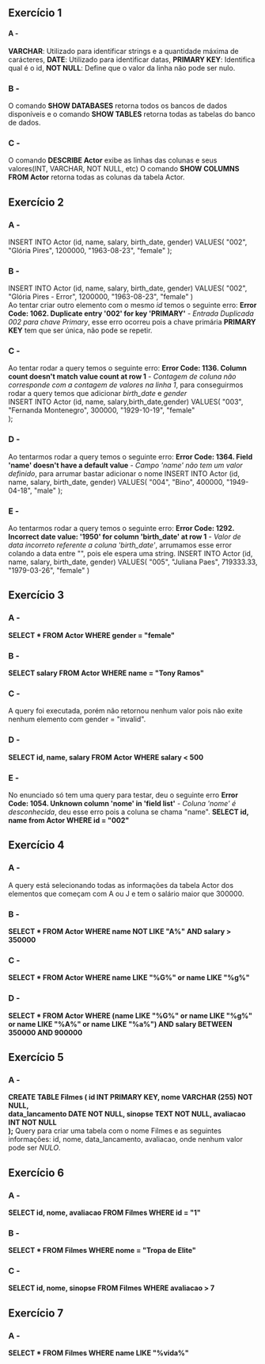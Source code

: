 ## Exercício 1
#### A -   
**VARCHAR**: Utilizado para identificar strings e a quantidade máxima de carácteres,
**DATE**: Utilizado para identificar datas,
**PRIMARY KEY**: Identifica qual é o id,
**NOT NULL**: Define que o valor da linha não pode ser nulo.  
### B -  
O comando **SHOW DATABASES** retorna todos os bancos de dados disponíveis e o comando **SHOW TABLES** retorna todas as tabelas do banco de dados.  
### C -  
O comando **DESCRIBE Actor** exibe as linhas das colunas e seus valores(INT, VARCHAR, NOT NULL, etc)
O comando **SHOW COLUMNS FROM Actor** retorna todas as colunas da tabela Actor.  
## Exercício 2  
### A -  
INSERT INTO Actor (id, name, salary, birth_date, gender)
VALUES(
  "002", 
  "Glória Pires",
  1200000,
  "1963-08-23", 
  "female"
); 
### B -  
INSERT INTO Actor (id, name, salary, birth_date, gender)
VALUES(
  "002", 
  "Glória Pires - Error",
  1200000,
  "1963-08-23", 
  "female"
)   
Ao tentar criar outro elemento com o mesmo *id* temos o seguinte erro: **Error Code: 1062. Duplicate entry '002' for key 'PRIMARY'** - *Entrada Duplicada 002 para chave Primary*, esse erro ocorreu pois a chave primária **PRIMARY KEY** tem que ser única, não pode se repetir.  
### C - 
Ao tentar rodar a query temos o seguinte erro: **Error Code: 1136. Column count doesn't match value count at row 1** - *Contagem de coluna não corresponde com a contagem de valores na linha 1*, para conseguirmos rodar a query temos que adicionar *birth_date* e *gender*  
INSERT INTO Actor (id, name, salary,birth_date,gender)
VALUES(
  "003", 
  "Fernanda Montenegro",
  300000,
  "1929-10-19",
  "female"  
);  
### D -  
Ao tentarmos rodar a query temos o seguinte erro: **Error Code: 1364. Field 'name' doesn't have a default value** - *Campo 'name' não tem um valor definido*, para arrumar bastar adicionar o nome
INSERT INTO Actor (id, name, salary, birth_date, gender)
VALUES(
  "004",
  "Bino",
  400000,
  "1949-04-18", 
  "male"
);  
### E - 
Ao tentarmos rodar a query temos o seguinte erro: **Error Code: 1292. Incorrect date value: '1950' for column 'birth_date' at row 1** - *Valor de data incorreto referente a coluna 'birth_date'*, arrumamos esse error colando a data entre "", pois ele espera uma string.
INSERT INTO Actor (id, name, salary, birth_date, gender)
VALUES(
  "005", 
  "Juliana Paes",
  719333.33,
  "1979-03-26", 
  "female"
)  
## Exercício 3  
### A - 
**SELECT * FROM Actor WHERE gender = "female"**  
### B -  
**SELECT salary FROM Actor WHERE name = "Tony Ramos"**  
### C -  
A query foi executada, porém não retornou nenhum valor pois não exite nenhum elemento com gender = "invalid".  
### D - 
**SELECT id, name, salary FROM Actor WHERE salary < 500**  
### E -  
No enunciado só tem uma query para testar, deu o seguinte erro **Error Code: 1054. Unknown column 'nome' in 'field list'** - *Coluna 'nome' é desconhecida*, deu esse erro pois a coluna se chama "name". **SELECT id, name from Actor WHERE id = "002"**  
## Exercício 4  
### A - 
A query está selecionando todas as informações da tabela Actor dos elementos que começam com A ou J e tem o salário maior que 300000.  
### B - 
**SELECT * FROM Actor WHERE name NOT LIKE "A%" AND salary > 350000**  
### C -  
**SELECT * FROM Actor WHERE name LIKE "%G%" or name LIKE "%g%"**  
### D - 
**SELECT * FROM Actor
WHERE (name LIKE "%G%" or name LIKE "%g%" or name LIKE "%A%" or name LIKE "%a%") 
AND salary BETWEEN 350000 AND 900000**  
## Exercício 5  
### A -  
**CREATE TABLE Filmes (
    id INT PRIMARY KEY,
    nome VARCHAR (255) NOT NULL,    
    data_lancamento DATE NOT NULL,
    sinopse TEXT NOT NULL,
    avaliacao INT NOT NULL		
);**
Query para criar uma tabela com o nome Filmes e as seguintes informações: id, nome, data_lancamento, avaliacao, onde nenhum valor pode ser *NULO*.  
## Exercício 6  
### A - 
**SELECT id, nome, avaliacao FROM Filmes WHERE id = "1"** 
### B - 
**SELECT * FROM Filmes WHERE nome = "Tropa de Elite"**  
### C - 
**SELECT id, nome, sinopse FROM Filmes WHERE avaliacao > 7**  
## Exercício 7  
### A -  
**SELECT * FROM Filmes WHERE name LIKE "%vida%"**

